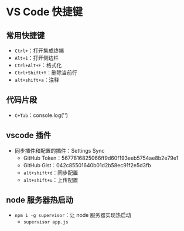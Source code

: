 # VS Code 快捷键

## 常用快捷键

- `Ctrl+`：打开集成终端
- `Alt+1`：打开侧边栏
- `Ctrl+Alt+F`：格式化
- `Ctrl+Shift+Y`：删除当前行
- `alt+shift+a`：注释

## 代码片段

- `C+Tab`：console.log('')

## vscode 插件

- 同步插件和配置的插件：Settings Sync
  - GitHub Token：5677816825066ff9d60f193eeb5754ae8b2e79e1
  - GitHub Gist：042c85501640b01d2b58ec91f2e5d3fb
  - `alt+shift+d`：同步配置
  - `alt+shift+u`：上传配置

## node 服务器热启动

- `npm i -g supervisor`：让 node 服务器实现热启动
  - `supervisor app.js`
